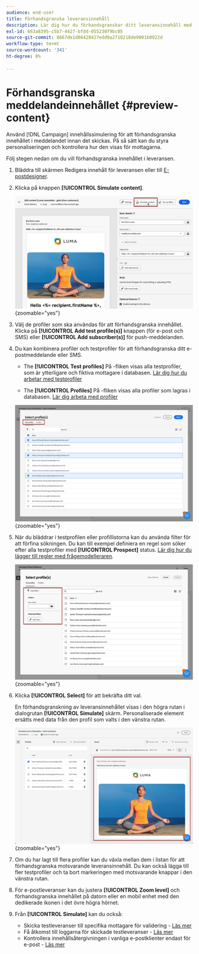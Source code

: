 ```yaml
---
audience: end-user
title: Förhandsgranska leveransinnehåll
description: Lär dig hur du förhandsgranskar ditt leveransinnehåll med Campaign Web-gränssnittet
exl-id: 663a8395-c5b7-4427-bfdd-055230f9bc05
source-git-commit: 8667de1d86428427edd9a2718218de9801b0922d
workflow-type: tm+mt
source-wordcount: '341'
ht-degree: 0%

---
```



# Förhandsgranska meddelandeinnehållet {#preview-content}

Använd [!DNL Campaign] innehållssimulering för att förhandsgranska innehållet i meddelandet innan det skickas. På så sätt kan du styra personaliseringen och kontrollera hur den visas för mottagarna.

Följ stegen nedan om du vill förhandsgranska innehållet i leveransen.

1. Bläddra till skärmen Redigera innehåll för leveransen eller till [E-postdesigner](../email/get-started-email-designer.md).

1. Klicka på knappen **[!UICONTROL Simulate content]**.

   ![](assets/simulate-button.png){zoomable=&quot;yes&quot;}

1. Välj de profiler som ska användas för att förhandsgranska innehållet. Klicka på **[!UICONTROL Add test profile(s)]** knappen (för e-post och SMS) eller **[!UICONTROL Add subscriber(s)]** för push-meddelanden.

1. Du kan kombinera profiler och testprofiler för att förhandsgranska ditt e-postmeddelande eller SMS.

   * The **[!UICONTROL Test profiles]** På -fliken visas alla testprofiler, som är ytterligare och fiktiva mottagare i databasen. [Lär dig hur du arbetar med testprofiler](../audience/test-profiles.md)

   * The **[!UICONTROL Profiles]** På -fliken visas alla profiler som lagras i databasen. [Lär dig arbeta med profiler](../audience/about-recipients.md)

   ![](assets/simulate-select-profiles.png){zoomable=&quot;yes&quot;}

1. När du bläddrar i testprofilen eller profillistorna kan du använda filter för att förfina sökningen. Du kan till exempel definiera en regel som söker efter alla testprofiler med **[!UICONTROL Prospect]** status. [Lär dig hur du lägger till regler med frågemodelleraren](../query/query-modeler-overview.md).

   ![](assets/simulate-test-profile-filter.png){zoomable=&quot;yes&quot;}

1. Klicka **[!UICONTROL Select]** för att bekräfta ditt val.

   En förhandsgranskning av leveransinnehållet visas i den högra rutan i dialogrutan **[!UICONTROL Simulate]** skärm. Personaliserade element ersätts med data från den profil som valts i den vänstra rutan.

   ![](assets/simulate-preview.png){zoomable=&quot;yes&quot;}

1. Om du har lagt till flera profiler kan du växla mellan dem i listan för att förhandsgranska motsvarande leveransinnehåll. Du kan också lägga till fler testprofiler och ta bort markeringen med motsvarande knappar i den vänstra rutan.

1. För e-postleveranser kan du justera **[!UICONTROL Zoom level]** och förhandsgranska innehållet på datorn eller en mobil enhet med den dedikerade ikonen i det övre högra hörnet.

1. Från **[!UICONTROL Simulate]** kan du också:
   * Skicka testleveranser till specifika mottagare för validering - [Läs mer](test-deliveries.md)
   * Få åtkomst till loggarna för skickade testleveranser - [Läs mer](test-deliveries.md#access-test-deliveries)
   * Kontrollera innehållsåtergivningen i vanliga e-postklienter endast för e-post - [Läs mer](email-rendering.md)



